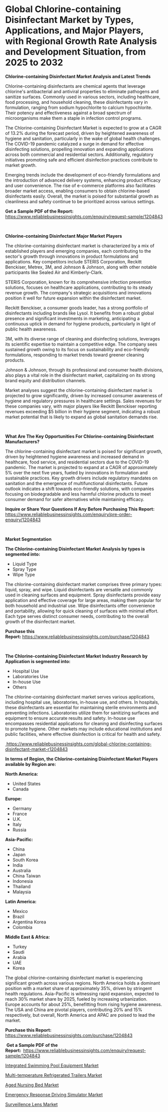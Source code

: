 <p><h1>Global Chlorine-containing Disinfectant Market by Types, Applications, and Major Players, with Regional Growth Rate Analysis and Development Situation, from 2025 to 2032</h1></p><p><strong>Chlorine-containing Disinfectant Market Analysis and Latest Trends</strong></p>
<p><p>Chlorine-containing disinfectants are chemical agents that leverage chlorine's antibacterial and antiviral properties to eliminate pathogens and sanitize surfaces. Commonly used in various sectors, including healthcare, food processing, and household cleaning, these disinfectants vary in formulation, ranging from sodium hypochlorite to calcium hypochlorite. Their potency and effectiveness against a broad spectrum of microorganisms make them a staple in infection control programs.</p><p>The Chlorine-containing Disinfectant Market is expected to grow at a CAGR of 13.2% during the forecast period, driven by heightened awareness of hygiene and sanitation, particularly in the wake of global health challenges. The COVID-19 pandemic catalyzed a surge in demand for effective disinfecting solutions, propelling innovation and expanding applications across both commercial and residential sectors. Additionally, regulatory initiatives promoting safe and efficient disinfection practices contribute to market growth. </p><p>Emerging trends include the development of eco-friendly formulations and the introduction of advanced delivery systems, enhancing product efficacy and user convenience. The rise of e-commerce platforms also facilitates broader market access, enabling consumers to obtain chlorine-based disinfectants easily. Overall, the market is poised for substantial growth as cleanliness and safety continue to be prioritized across various settings.</p></p>
<p><strong>Get a Sample PDF of the Report:&nbsp;</strong> <a href="https://www.reliablebusinessinsights.com/enquiry/request-sample/1204843?utm_campaign=63&utm_medium=2&utm_source=Github&utm_content=ia&utm_term=26032025&utm_id=chlorine-containing-disinfectant">https://www.reliablebusinessinsights.com/enquiry/request-sample/1204843</a></p>
<p>&nbsp;</p>
<p><strong>Chlorine-containing Disinfectant Major Market Players</strong></p>
<p><p>The chlorine-containing disinfectant market is characterized by a mix of established players and emerging companies, each contributing to the sector's growth through innovations in product formulations and applications. Key competitors include STERIS Corporation, Reckitt Benckiser, Metrex, 3M, and Johnson & Johnson, along with other notable participants like Sealed Air and Kimberly-Clark.</p><p>STERIS Corporation, known for its comprehensive infection prevention solutions, focuses on healthcare applications, contributing to its steady revenue growth. The company's strategic acquisitions and innovations position it well for future expansion within the disinfectant market.</p><p>Reckitt Benckiser, a consumer goods leader, has a strong portfolio of disinfectants including brands like Lysol. It benefits from a robust global presence and significant investments in marketing, anticipating a continuous uptick in demand for hygiene products, particularly in light of public health awareness.</p><p>3M, with its diverse range of cleaning and disinfecting solutions, leverages its scientific expertise to maintain a competitive edge. The company sees sustained growth owing to its focus on sustainability and eco-friendly formulations, responding to market trends toward greener cleaning products.</p><p>Johnson & Johnson, through its professional and consumer health divisions, also plays a vital role in the disinfectant market, capitalizing on its strong brand equity and distribution channels. </p><p>Market analyses suggest the chlorine-containing disinfectant market is projected to grow significantly, driven by increased consumer awareness of hygiene and regulatory pressures in healthcare settings. Sales revenues for these companies vary, with major players like Reckitt Benckiser reporting revenues exceeding $5 billion in their hygiene segment, indicating a robust market potential that is likely to expand as global sanitation demands rise.</p></p>
<p>&nbsp;</p>
<p><strong>What Are The Key Opportunities For Chlorine-containing Disinfectant Manufacturers?</strong></p>
<p><p>The chlorine-containing disinfectant market is poised for significant growth, driven by heightened hygiene awareness and increased demand in healthcare, food service, and residential sectors due to the COVID-19 pandemic. The market is projected to expand at a CAGR of approximately 5% over the next five years, fueled by innovations in formulation and sustainable practices. Key growth drivers include regulatory mandates on sanitation and the emergence of multifunctional disinfectants. Future outlook indicates a shift towards eco-friendly solutions, with companies focusing on biodegradable and less harmful chlorine products to meet consumer demand for safer alternatives while maintaining efficacy.</p></p>
<p><strong>Inquire or Share Your Questions If Any Before Purchasing This Report:</strong> <a href="https://www.reliablebusinessinsights.com/enquiry/pre-order-enquiry/1204843?utm_campaign=63&utm_medium=2&utm_source=Github&utm_content=ia&utm_term=26032025&utm_id=chlorine-containing-disinfectant">https://www.reliablebusinessinsights.com/enquiry/pre-order-enquiry/1204843</a></p>
<p>&nbsp;</p>
<p><strong>Market Segmentation</strong></p>
<p><strong>The Chlorine-containing Disinfectant Market Analysis by types is segmented into:</strong></p>
<p><ul><li>Liquid Type</li><li>Spray Type</li><li>Wipe Type</li></ul></p>
<p><p>The chlorine-containing disinfectant market comprises three primary types: liquid, spray, and wipe. Liquid disinfectants are versatile and commonly used in cleaning surfaces and equipment. Spray disinfectants provide easy application and effective coverage for large areas, making them popular for both household and industrial use. Wipe disinfectants offer convenience and portability, allowing for quick cleaning of surfaces with minimal effort. Each type serves distinct consumer needs, contributing to the overall growth of the disinfectant market.</p></p>
<p><strong>Purchase this Report:&nbsp;</strong><a href="https://www.reliablebusinessinsights.com/purchase/1204843?utm_campaign=63&utm_medium=2&utm_source=Github&utm_content=ia&utm_term=26032025&utm_id=chlorine-containing-disinfectant">https://www.reliablebusinessinsights.com/purchase/1204843</a></p>
<p>&nbsp;</p>
<p><strong>The Chlorine-containing Disinfectant Market Industry Research by Application is segmented into:</strong></p>
<p><ul><li>Hospital Use</li><li>Laboratories Use</li><li>In-house Use</li><li>Others</li></ul></p>
<p><p>The chlorine-containing disinfectant market serves various applications, including hospital use, laboratories, in-house use, and others. In hospitals, these disinfectants are essential for maintaining sterile environments and preventing infections. Laboratories utilize them for sanitizing surfaces and equipment to ensure accurate results and safety. In-house use encompasses residential applications for cleaning and disinfecting surfaces to promote hygiene. Other markets may include educational institutions and public facilities, where effective disinfection is critical for health and safety.</p></p>
<p><a href="https://www.reliablebusinessinsights.com/global-chlorine-containing-disinfectant-market-r1204843?utm_campaign=63&utm_medium=2&utm_source=Github&utm_content=ia&utm_term=26032025&utm_id=chlorine-containing-disinfectant">&nbsp;https://www.reliablebusinessinsights.com/global-chlorine-containing-disinfectant-market-r1204843</a></p>
<p><strong>In terms of Region, the Chlorine-containing Disinfectant Market Players available by Region are:</strong></p>
<p>
    <p> <strong> North America: </strong>
        <ul>
            <li>United States</li>
            <li>Canada</li>
        </ul>
        </p> 
    <p> <strong> Europe: </strong>
        <ul>
            <li>Germany</li>
            <li>France</li>
            <li>U.K.</li>
            <li>Italy</li>
            <li>Russia</li>
        </ul>
        </p> 
    <p> <strong> Asia-Pacific: </strong>
        <ul>
            <li>China</li>
            <li>Japan</li>
            <li>South Korea</li>
            <li>India</li>
            <li>Australia</li>
            <li>China Taiwan</li>
            <li>Indonesia</li>
            <li>Thailand</li>
            <li>Malaysia</li>
        </ul>
        </p> 
    <p> <strong> Latin America: </strong>
        <ul>
            <li>Mexico</li>
            <li>Brazil</li>
            <li>Argentina Korea</li>
            <li>Colombia</li>
        </ul>
        </p> 
    <p> <strong> Middle East & Africa: </strong>
        <ul>
            <li>Turkey</li>
            <li>Saudi</li>
            <li>Arabia</li>
            <li>UAE</li>
            <li>Korea</li>
        </ul>
    </p>
    </p>
<p><p>The global chlorine-containing disinfectant market is experiencing significant growth across various regions. North America holds a dominant position with a market share of approximately 35%, driven by stringent health regulations. Asia-Pacific is witnessing rapid expansion, expected to reach 30% market share by 2025, fueled by increasing urbanization. Europe accounts for about 25%, benefitting from rising hygiene awareness. The USA and China are pivotal players, contributing 20% and 15% respectively, but overall, North America and APAC are poised to lead the market.</p></p>
<p><strong>Purchase this Report: </strong><a href="https://www.reliablebusinessinsights.com/purchase/1204843?utm_campaign=63&utm_medium=2&utm_source=Github&utm_content=ia&utm_term=26032025&utm_id=chlorine-containing-disinfectant">https://www.reliablebusinessinsights.com/purchase/1204843</a></p>
<p>&nbsp;<strong>Get a Sample PDF of the Report:&nbsp;&nbsp;</strong><a href="https://www.reliablebusinessinsights.com/enquiry/request-sample/1204843?utm_campaign=63&utm_medium=2&utm_source=Github&utm_content=ia&utm_term=26032025&utm_id=chlorine-containing-disinfectant">https://www.reliablebusinessinsights.com/enquiry/request-sample/1204843</a></p>
<p><strong></strong></p>
<p><p><a href="https://github.com/steegwajma22/Market-Research-Report-List-1/blob/main/integrated-swimming-pool-equipment-market.md?utm_campaign=63&utm_medium=2&utm_source=Github&utm_content=ia&utm_term=26032025&utm_id=chlorine-containing-disinfectant">Integrated Swimming Pool Equipment Market</a></p><p><a href="https://github.com/sokurgleyde/Market-Research-Report-List-1/blob/main/multi-temperature-refrigerated-trailers-market.md?utm_campaign=63&utm_medium=2&utm_source=Github&utm_content=ia&utm_term=26032025&utm_id=chlorine-containing-disinfectant">Multi-temperature Refrigerated Trailers Market</a></p><p><a href="https://github.com/rubiogruis0p/Market-Research-Report-List-1/blob/main/aged-nursing-bed-market.md?utm_campaign=63&utm_medium=2&utm_source=Github&utm_content=ia&utm_term=26032025&utm_id=chlorine-containing-disinfectant">Aged Nursing Bed Market</a></p><p><a href="https://github.com/jemmysolin5k/Market-Research-Report-List-1/blob/main/emergency-response-driving-simulator-market.md?utm_campaign=63&utm_medium=2&utm_source=Github&utm_content=ia&utm_term=26032025&utm_id=chlorine-containing-disinfectant">Emergency Response Driving Simulator Market</a></p><p><a href="https://github.com/kaniselway4c/Market-Research-Report-List-1/blob/main/surveillence-lens-market.md?utm_campaign=63&utm_medium=2&utm_source=Github&utm_content=ia&utm_term=26032025&utm_id=chlorine-containing-disinfectant">Surveillence Lens Market</a></p></p>